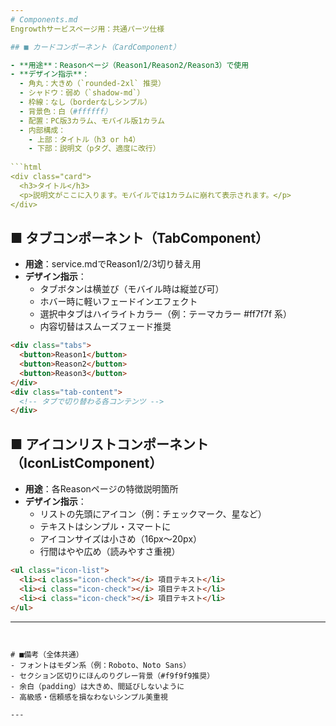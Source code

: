 ```yaml
---
# Components.md
Engrowthサービスページ用：共通パーツ仕様

## ■ カードコンポーネント（CardComponent）

- **用途**：Reasonページ（Reason1/Reason2/Reason3）で使用
- **デザイン指示**：
  - 角丸：大きめ（`rounded-2xl` 推奨）
  - シャドウ：弱め（`shadow-md`）
  - 枠線：なし（borderなしシンプル）
  - 背景色：白（#ffffff）
  - 配置：PC版3カラム、モバイル版1カラム
  - 内部構成：
    - 上部：タイトル（h3 or h4）
    - 下部：説明文（pタグ、適度に改行）
  
```html
<div class="card">
  <h3>タイトル</h3>
  <p>説明文がここに入ります。モバイルでは1カラムに崩れて表示されます。</p>
</div>
```

## ■ タブコンポーネント（TabComponent）

- **用途**：service.mdでReason1/2/3切り替え用
- **デザイン指示**：
  - タブボタンは横並び（モバイル時は縦並び可）
  - ホバー時に軽いフェードインエフェクト
  - 選択中タブはハイライトカラー（例：テーマカラー #ff7f7f 系）
  - 内容切替はスムーズフェード推奨

```html
<div class="tabs">
  <button>Reason1</button>
  <button>Reason2</button>
  <button>Reason3</button>
</div>
<div class="tab-content">
  <!-- タブで切り替わる各コンテンツ -->
</div>
```

## ■ アイコンリストコンポーネント（IconListComponent）

- **用途**：各Reasonページの特徴説明箇所
- **デザイン指示**：
  - リストの先頭にアイコン（例：チェックマーク、星など）
  - テキストはシンプル・スマートに
  - アイコンサイズは小さめ（16px～20px）
  - 行間はやや広め（読みやすさ重視）

```html
<ul class="icon-list">
  <li><i class="icon-check"></i> 項目テキスト</li>
  <li><i class="icon-check"></i> 項目テキスト</li>
  <li><i class="icon-check"></i> 項目テキスト</li>
</ul>
```

---
```


# ■備考（全体共通）
- フォントはモダン系（例：Roboto、Noto Sans）
- セクション区切りにほんのりグレー背景（#f9f9f9推奨）
- 余白（padding）は大きめ、間延びしないように
- 高級感・信頼感を損なわないシンプル美重視

---

